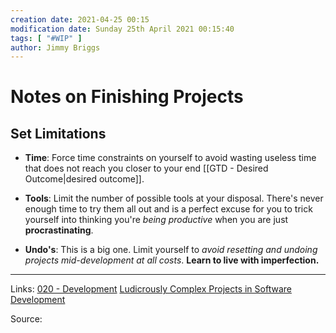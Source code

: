 ```yaml
---
creation date: 2021-04-25 00:15
modification date: Sunday 25th April 2021 00:15:40
tags: [ "#WIP" ]
author: Jimmy Briggs
---
```


# Notes on Finishing Projects

## **Set Limitations**

- **Time**: Force time constraints on yourself to avoid wasting useless time that does not reach you closer to your end [[GTD - Desired Outcome|desired outcome]].

- **Tools**: Limit the number of possible tools at your disposal. There's never enough time to try them all out and is a perfect excuse for you to trick yourself into thinking you're *being productive* when you are just **procrastinating**.

- **Undo's**: This is a big one. Limit yourself to *avoid resetting and undoing projects mid-development at all costs*. **Learn to live with imperfection.**




***
Links:  [020 - Development](../1-Maps-of-Content/020%20-%20Development.md) [Ludicrously Complex Projects in Software Development](Ludicrously%20Complex%20Projects%20in%20Software%20Development.md)

Source:


